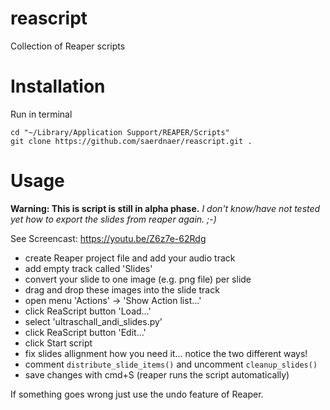 # reascript
Collection of Reaper scripts

# Installation

Run in terminal
```
cd "~/Library/Application Support/REAPER/Scripts"
git clone https://github.com/saerdnaer/reascript.git .
```

# Usage

**Warning: This is script is still in alpha phase.** *I don't know/have not tested yet how to export the slides from reaper again. ;-)*

See Screencast: https://youtu.be/Z6z7e-62Rdg 

* create Reaper project file and add your audio track
* add empty track called 'Slides' 
* convert your slide to one image (e.g. png file) per slide
* drag and drop these images into the slide track 
* open menu 'Actions' -> 'Show Action list…'
* click ReaScript button 'Load…'
* select 'ultraschall_andi_slides.py'
* click ReaScript button 'Edit…'
* click Start script
* fix slides allignment how you need it... notice the two different ways!
* comment `distribute_slide_items()` and uncomment `cleanup_slides()`
* save changes with cmd+S (reaper runs the script automatically)

If something goes wrong just use the undo feature of Reaper.

